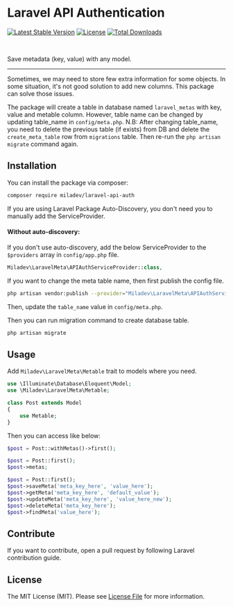 # Laravel API Authentication

[![Latest Stable Version](https://poser.pugx.org/miladev/laravel-api-auth/v)](//packagist.org/packages/miladev/laravel-api-auth)
[![License](https://poser.pugx.org/miladev/laravel-api-auth/license)](//packagist.org/packages/miladev/laravel-api-auth)
[![Total Downloads](https://poser.pugx.org/miladev/laravel-api-auth/downloads)](//packagist.org/packages/miladev/laravel-api-auth)

<a href="https://github.com/miladev95/laravel-api-auth/issues"><img src="https://img.shields.io/github/issues/miladev95/laravel-api-auth.svg" alt=""></a>
<a href="https://github.com/miladev95/laravel-api-auth/stargazers"><img src="https://img.shields.io/github/stars/miladev95/laravel-api-auth.svg" alt=""></a>
<a href="https://github.com/miladev95/laravel-api-auth/network"><img src="https://img.shields.io/github/forks/miladev95/laravel-api-auth.svg" alt=""></a>

Save metadata (key, value) with any model.

---
Sometimes, we may need to store few extra information for some objects.
In some situation, it's not good solution to add new columns.
This package can solve those issues.

The package will create a table in database named `laravel_metas` with key, value and metable column.
However, table name can be changed by updating table_name in `config/meta.php`.
N.B: After changing table_name, you need to delete the previous table (if exists) from DB and delete the `create_meta_table` row from `migrations` table.
Then re-run the `php artisan migrate` command again.

## Installation

You can install the package via composer:

```bash
composer require miladev/laravel-api-auth
```

If you are using Laravel Package Auto-Discovery, you don't need you to manually add the ServiceProvider.

#### Without auto-discovery:

If you don't use auto-discovery, add the below ServiceProvider to the `$providers` array in `config/app.php` file.

```php
Miladev\LaravelMeta\APIAuthServiceProvider::class,
```

If you want to change the meta table name, then first publish the config file.

```bash
php artisan vendor:publish --provider="Miladev\LaravelMeta\APIAuthServiceProvider"
```

Then, update the `table_name` value in `config/meta.php`.

Then you can run migration command to create database table.

```bash
php artisan migrate
```

## Usage

Add `Miladev\LaravelMeta\Metable` trait to models where you need.

```php
use \Illuminate\Database\Eloquent\Model;
use \Miladev\LaravelMeta\Metable;

class Post extends Model
{
    use Metable;
}
```

Then you can access like below:

```php
$post = Post::withMetas()->first();
```

```php
$post = Post::first();
$post->metas;
```

```php
$post = Post::first();
$post->saveMeta('meta_key_here', 'value_here');
$post->getMeta('meta_key_here', 'default_value');
$post->updateMeta('meta_key_here', 'value_here_new');
$post->deleteMeta('meta_key_here');
$post->findMeta('value_here');
```

## Contribute

If you want to contribute, open a pull request by following Laravel contribution guide.

## License

The MIT License (MIT). Please see [License File](LICENSE) for more information.